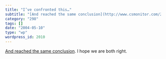 ```yaml
---
title: "I’ve confronted this…"
subtitle: "[And reached the same conclusion](http://www.csmonitor.com/2004/0510/p09s02-comd.html). I hope we ar..."
category: "298"
tags: []
date: "2004-05-10"
type: "wp"
wordpress_id: 2010
---
```

[And reached the same conclusion](http://www.csmonitor.com/2004/0510/p09s02-comd.html). I hope we are both right.